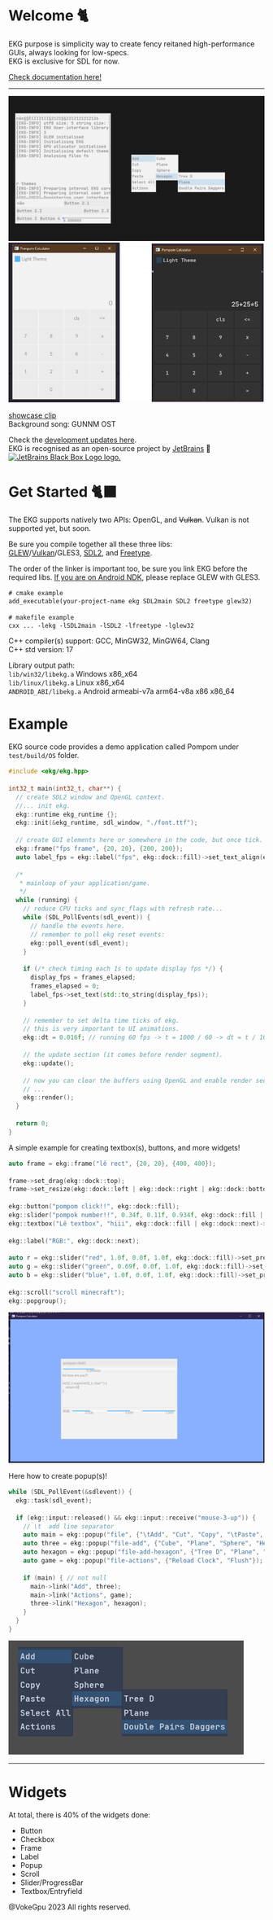 # Welcome 🐈

EKG purpose is simplicity way to create fency reitaned high-performance GUIs, always looking for low-specs.  
EKG is exclusive for SDL for now.  

[Check documentation here!](https://vokegpu.github.io/ekg-docs/)

---

![Image Text](/splash/splash-shocase-3.0-light-theme.png?raw=true)
![Calc](/splash/splash-calc-showcase.png?raw=true)

[showcase clip](https://github.com/gamedevs-do-apocalipse/gamedevs-do-apocalipse/assets/37088203/5f0cd227-e50d-495c-81a7-76e6155305eb)  
Background song: GUNNM OST 

Check the [development updates here](https://github.com/orgs/gamedevs-do-apocalipse/discussions/5).  
EKG is recognised as an open-source project by [JetBrains](https://www.jetbrains.com/) 🖤  
<a href="https://www.jetbrains.com"> <img src="https://resources.jetbrains.com/storage/products/company/brand/logos/jb_square.png" width="100" height="100" alt="JetBrains Black Box Logo logo."> <a/>

# Get Started 🐈‍⬛

The EKG supports natively two APIs: OpenGL, and ~~Vulkan~~. Vulkan is not supported yet, but soon.

Be sure you compile together all these three libs:  
[GLEW](https://glew.sourceforge.net/)/[Vulkan](https://www.vulkan.org/)/GLES3, [SDL2](https://www.libsdl.org/), and [Freetype](https://freetype.org/).

The order of the linker is important too, be sure you link EKG before the required libs.
[If you are on Android NDK](https://github.com/vokegpu/pompom), please replace GLEW with GLES3.

```
# cmake example
add_executable(your-project-name ekg SDL2main SDL2 freetype glew32)

# makefile example
cxx ... -lekg -lSDL2main -lSDL2 -lfreetype -lglew32
```

C++ compiler(s) support: GCC, MinGW32, MinGW64, Clang  
C++ std version: 17
  
Library output path:   
`lib/win32/libekg.a` Windows x86_x64  
`lib/linux/libekg.a` Linux x86_x64  
`ANDROID_ABI/libekg.a` Android armeabi-v7a arm64-v8a x86 x86_64  

# Example

EKG source code provides a demo application called Pompom under `test/build/OS` folder.

```c++
#include <ekg/ekg.hpp>

int32_t main(int32_t, char**) {
  // create SDL2 window and OpenGL context.
  //... init ekg.
  ekg::runtime ekg_runtime {};
  ekg::init(&ekg_runtime, sdl_window, "./font.ttf");
  
  // create GUI elements here or somewhere in the code, but once tick.
  ekg::frame("fps frame", {20, 20}, {200, 200});
  auto label_fps = ekg::label("fps", ekg::dock::fill)->set_text_align(ekg::dock::center);
  
  /*
   * mainloop of your application/game.
   */
  while (running) {
    // reduce CPU ticks and sync_flags with refresh rate...
    while (SDL_PollEvents(sdl_event)) {
      // handle the events here.
      // remember to poll ekg reset events:
      ekg::poll_event(sdl_event);
    }
    
    if (/* check timing each 1s to update display fps */) {
      display_fps = frames_elapsed;
      frames_elapsed = 0;
      label_fps->set_text(std::to_string(display_fps));
    }
    
    // remember to set delta time ticks of ekg.
    // this is very important to UI animations. 
    ekg::dt = 0.016f; // running 60 fps -> t = 1000 / 60 -> dt = t / 100;
    
    // the update section (it comes before render segment).
    ekg::update();
    
    // now you can clear the buffers using OpenGL and enable render section of ekg.
    // ...
    ekg::render();
  }
  
  return 0;
}
```

A simple example for creating textbox(s), buttons, and more widgets!

```cpp
auto frame = ekg::frame("lê rect", {20, 20}, {400, 400});

frame->set_drag(ekg::dock::top);
frame->set_resize(ekg::dock::left | ekg::dock::right | ekg::dock::bottom);

ekg::button("pompom click!!", ekg::dock::fill);
ekg::slider("pompok number!!", 0.34f, 0.11f, 0.934f, ekg::dock::fill | ekg::dock::next)->set_precision(4);
ekg::textbox("Lê textbox", "hiii", ekg::dock::fill | ekg::dock::next)->set_scaled_height(6);

ekg::label("RGB:", ekg::dock::next);

auto r = ekg::slider("red", 1.0f, 0.0f, 1.0f, ekg::dock::fill)->set_precision(2);
auto g = ekg::slider("green", 0.69f, 0.0f, 1.0f, ekg::dock::fill)->set_precision(2);
auto b = ekg::slider("blue", 1.0f, 0.0f, 1.0f, ekg::dock::fill)->set_precision(2);

ekg::scroll("scroll minecraft");
ekg::popgroup();
```

![Image Text](/splash/clean-white-theme-showcase-code-6.png?raw=true)

Here how to create popup(s)!

```cpp
while (SDL_PollEvent(&sdlevent)) {
  ekg::task(sdl_event);

  if (ekg::input::released() && ekg::input::receive("mouse-3-up")) {
    // \t  add line separator
    auto main = ekg::popup("file", {"\tAdd", "Cut", "Copy", "\tPaste", "\tSelect All", "Actions"});
    auto three = ekg::popup("file-add", {"Cube", "Plane", "Sphere", "Hexagon", "Hexagon"});
    auto hexagon = ekg::popup("file-add-hexagon", {"Tree D", "Plane", "Double Pairs Daggers"});
    auto game = ekg::popup("file-actions", {"Reload Clock", "Flush"});
  
    if (main) { // not null
      main->link("Add", three);
      main->link("Actions", game);
      three->link("Hexagon", hexagon);
    }
  }
}
```

![Image Text](/splash/ekg-2-showcase-popup.png?raw=true)

---

# Widgets

At total, there is 40% of the widgets done:
- Button
- Checkbox
- Frame
- Label
- Popup
- Scroll
- Slider/ProgressBar
- Textbox/Entryfield

@VokeGpu 2023 All rights reserved.
